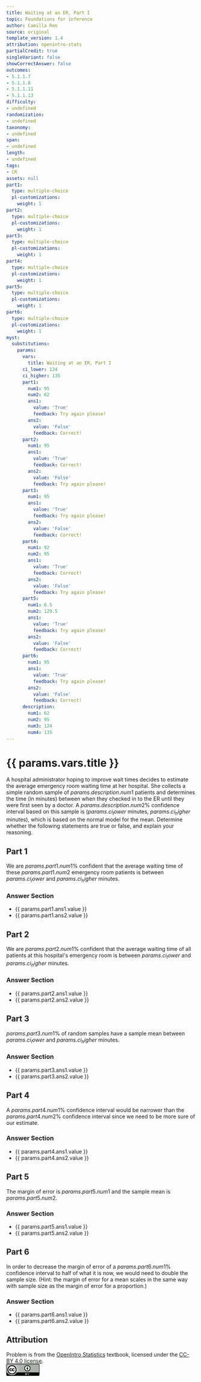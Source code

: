 ```yaml
---
title: Waiting at an ER, Part I
topic: Foundations for inference
author: Camilla Ren
source: original
template_version: 1.4
attribution: openintro-stats
partialCredit: true
singleVariant: false
showCorrectAnswer: false
outcomes:
- 5.1.1.7
- 5.1.1.8
- 5.1.1.11
- 5.1.1.13
difficulty:
- undefined
randomization:
- undefined
taxonomy:
- undefined
span:
- undefined
length:
- undefined
tags:
- CR
assets: null
part1:
  type: multiple-choice
  pl-customizations:
    weight: 1
part2:
  type: multiple-choice
  pl-customizations:
    weight: 1
part3:
  type: multiple-choice
  pl-customizations:
    weight: 1
part4:
  type: multiple-choice
  pl-customizations:
    weight: 1
part5:
  type: multiple-choice
  pl-customizations:
    weight: 1
part6:
  type: multiple-choice
  pl-customizations:
    weight: 1
myst:
  substitutions:
    params:
      vars:
        title: Waiting at an ER, Part I
      ci_lower: 124
      ci_higher: 135
      part1:
        num1: 95
        num2: 62
        ans1:
          value: 'True'
          feedback: Try again please!
        ans2:
          value: 'False'
          feedback: Correct!
      part2:
        num1: 95
        ans1:
          value: 'True'
          feedback: Correct!
        ans2:
          value: 'False'
          feedback: Try again please!
      part3:
        num1: 95
        ans1:
          value: 'True'
          feedback: Try again please!
        ans2:
          value: 'False'
          feedback: Correct!
      part4:
        num1: 92
        num2: 95
        ans1:
          value: 'True'
          feedback: Correct!
        ans2:
          value: 'False'
          feedback: Try again please!
      part5:
        num1: 6.5
        num2: 129.5
        ans1:
          value: 'True'
          feedback: Try again please!
        ans2:
          value: 'False'
          feedback: Correct!
      part6:
        num1: 95
        ans1:
          value: 'True'
          feedback: Try again please!
        ans2:
          value: 'False'
          feedback: Correct!
      description:
        num1: 62
        num2: 95
        num3: 124
        num4: 135
---
```

# {{ params.vars.title }}
A hospital administrator hoping to improve wait times decides to estimate the average emergency room waiting time at her hospital. She collects a simple random sample of ${{ params.description.num1 }}$ patients and determines the time (in minutes) between when they checked in to the ER until they were first seen by a doctor. A ${{ params.description.num2 }}$% confidence interval based on this sample is (${{ params.ci_lower }}$ minutes, ${{ params.ci_higher }}$ minutes), which is based on the normal model for the mean. Determine whether the following statements are true or false, and explain your reasoning.

## Part 1

We are ${{ params.part1.num1 }}$% confident that the average waiting time of these ${{ params.part1.num2 }}$ emergency room patients is between ${{ params.ci_lower }}$ and ${{ params.ci_higher }}$ minutes.

### Answer Section

- {{ params.part1.ans1.value }}
- {{ params.part1.ans2.value }}

## Part 2

We are ${{ params.part2.num1 }}$% confident that the average waiting time of all patients at this hospital's emergency room is between ${{ params.ci_lower }}$ and ${{ params.ci_higher }}$ minutes.

### Answer Section

- {{ params.part2.ans1.value }}
- {{ params.part2.ans2.value }}

## Part 3

${{ params.part3.num1 }}$% of random samples have a sample mean between ${{ params.ci_lower }}$ and ${{ params.ci_higher }}$ minutes.

### Answer Section

- {{ params.part3.ans1.value }}
- {{ params.part3.ans2.value }}

## Part 4

A ${{ params.part4.num1 }}$% confidence interval would be narrower than the ${{ params.part4.num2 }}$% confidence interval since we need to be more sure of our estimate.

### Answer Section

- {{ params.part4.ans1.value }}
- {{ params.part4.ans2.value }}

## Part 5

The margin of error is ${{ params.part5.num1 }}$ and the sample mean is ${{ params.part5.num2 }}$.

### Answer Section

- {{ params.part5.ans1.value }}
- {{ params.part5.ans2.value }}

## Part 6

In order to decrease the margin of error of a ${{ params.part6.num1 }}$% confidence interval to half of what it is now, we would need to double the sample size. (Hint: the margin of error for a mean scales in the same way with sample size as the margin of error for a proportion.)

### Answer Section

- {{ params.part6.ans1.value }}
- {{ params.part6.ans2.value }}

## Attribution

Problem is from the [OpenIntro Statistics](https://openintro.org/book/os/) textbook, licensed under the [CC-BY 4.0 license](https://creativecommons.org/licenses/by/4.0/).<br>![Image representing the Creative Commons 4.0 BY license.](https://raw.githubusercontent.com/firasm/bits/master/by.png)